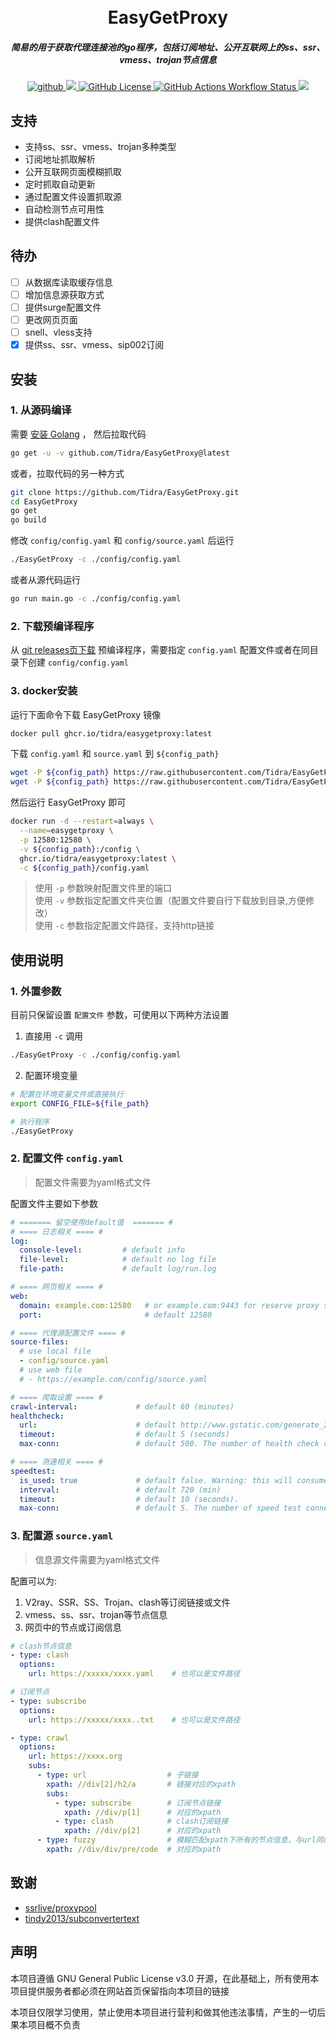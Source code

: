 <h1 align="center">
    <br>EasyGetProxy<br>
</h1>

<h5 align="center">简易的用于获取代理连接池的go程序，包括订阅地址、公开互联网上的ss、ssr、vmess、trojan节点信息</h5>

<p align="center">
    <a href="https://github.com/Tidra">
        <img src="https://img.shields.io/badge/github-Tidra-brightgreen.svg" alt="github">
    </a>
    <a href="https://goreportcard.com/report/github.com/Tidra/EasyGetProxy">
        <img src="https://goreportcard.com/badge/github.com/Tidra/EasyGetProxy?style=flat-square">
    </a>
    <a href="https://github.com/Tidra/EasyGetProxy/blob/main/LICENSE">
        <img alt="GitHub License" src="https://img.shields.io/github/license/Tidra/EasyGetProxy">
    </a>
    <a href="https://goreportcard.com/report/github.com/Tidra/EasyGetProxy">
        <img alt="GitHub Actions Workflow Status" src="https://img.shields.io/github/actions/workflow/status/Tidra/EasyGetProxy/release.yml">
    </a>
    <a href="https://github.com/Tidra/EasyGetProxy/releases">
        <img src="https://img.shields.io/github/release/Tidra/EasyGetProxy/all.svg?style=flat-square">
    </a>
</p>

## 支持

- 支持ss、ssr、vmess、trojan多种类型
- 订阅地址抓取解析
- 公开互联网页面模糊抓取
- 定时抓取自动更新
- 通过配置文件设置抓取源
- 自动检测节点可用性
- 提供clash配置文件

## 待办

- [ ] 从数据库读取缓存信息
- [ ] 增加信息源获取方式
- [ ] 提供surge配置文件
- [ ] 更改网页页面
- [ ] snell、vless支持
- [x] 提供ss、ssr、vmess、sip002订阅

## 安装

### 1. 从源码编译

需要 [安装 Golang](https://golang.org/doc/install) ， 然后拉取代码

```bash
go get -u -v github.com/Tidra/EasyGetProxy@latest
```
或者，拉取代码的另一种方式 
```bash
git clone https://github.com/Tidra/EasyGetProxy.git
cd EasyGetProxy
go get
go build
```

修改 `config/config.yaml` 和 `config/source.yaml` 后运行
```bash
./EasyGetProxy -c ./config/config.yaml
```
或者从源代码运行
```bash
go run main.go -c ./config/config.yaml
```

### 2. 下载预编译程序

从 [git releases页下载](https://github.com/Tidra/EasyGetProxy/releases) 预编译程序，需要指定 `config.yaml` 配置文件或者在同目录下创建 `config/config.yaml`

### 3. docker安装

运行下面命令下载 EasyGetProxy 镜像
```bash
docker pull ghcr.io/tidra/easygetproxy:latest
```

下载 `config.yaml` 和 `source.yaml` 到 `${config_path}`
```bash
wget -P ${config_path} https://raw.githubusercontent.com/Tidra/EasyGetProxy/main/config/config.yaml
wget -P ${config_path} https://raw.githubusercontent.com/Tidra/EasyGetProxy/main/config/source.yaml
```
然后运行 EasyGetProxy 即可
```bash
docker run -d --restart=always \
  --name=easygetproxy \
  -p 12580:12580 \
  -v ${config_path}:/config \
  ghcr.io/tidra/easygetproxy:latest \
  -c ${config_path}/config.yaml
```

> 使用 `-p` 参数映射配置文件里的端口  
> 使用 `-v` 参数指定配置文件夹位置（配置文件要自行下载放到目录,方便修改）  
> 使用 `-c` 参数指定配置文件路径，支持http链接

## 使用说明

### 1. 外置参数

目前只保留设置 `配置文件` 参数，可使用以下两种方法设置
1. 直接用 `-c` 调用
```bash
./EasyGetProxy -c ./config/config.yaml
```
2. 配置环境变量
```bash
# 配置在环境变量文件或直接执行
export CONFIG_FILE=${file_path}

# 执行程序
./EasyGetProxy
```

### 2. 配置文件 `config.yaml`

> 配置文件需要为yaml格式文件

配置文件主要如下参数
```yaml
# ======= 留空使用default值  ======= #
# ==== 日志相关 ==== #
log:
  console-level:         # default info
  file-level:            # default no log file
  file-path:             # default log/run.log

# ==== 网页相关 ==== #
web:
  domain: example.com:12580   # or example.com:9443 for reserve proxy server
  port:                       # default 12580

# ==== 代理源配置文件 ==== #
source-files:
  # use local file
  - config/source.yaml
  # use web file
  # - https://example.com/config/source.yaml

# ==== 爬取设置 ==== #
crawl-interval:             # default 60 (minutes)
healthcheck:
  url:                      # default http://www.gstatic.com/generate_204
  timeout:                  # default 5 (seconds)
  max-conn:                 # default 500. The number of health check connections simultaneously

# ==== 测速相关 ==== #
speedtest: 
  is_used: true             # default false. Warning: this will consume large network resources.
  interval:                 # default 720 (min)
  timeout:                  # default 10 (seconds).
  max-conn:                 # default 5. The number of speed test connections simultaneously
```

### 3. 配置源 `source.yaml`

> 信息源文件需要为yaml格式文件

配置可以为:
1. V2ray、SSR、SS、Trojan、clash等订阅链接或文件
2. vmess、ss、ssr、trojan等节点信息
3. 网页中的节点或订阅信息

```yaml
# clash节点信息
- type: clash
  options:
    url: https://xxxxx/xxxx.yaml    # 也可以是文件路径

# 订阅节点
- type: subscribe
  options:
    url: https://xxxxx/xxxx..txt    # 也可以是文件路径

- type: crawl
  options:
    url: https://xxxx.org
    subs: 
      - type: url                  # 子链接
        xpath: //div[2]/h2/a       # 链接对应的xpath
        subs:
          - type: subscribe        # 订阅节点链接
            xpath: //div/p[1]      # 对应的xpath
          - type: clash            # clash订阅链接
            xpath: //div/p[2]      # 对应的xpath
      - type: fuzzy                # 模糊匹配xpath下所有的节点信息，与url同级，所以是https://xxxx.org下的内容
        xpath: //div/div/pre/code  # 对应的xpath
```

## 致谢

- [ssrlive/proxypool](https://github.com/ssrlive/proxypool)
- [tindy2013/subconvertertext](https://github.com/tindy2013/subconverter)

## 声明

本项目遵循 GNU General Public License v3.0 开源，在此基础上，所有使用本项目提供服务者都必须在网站首页保留指向本项目的链接

本项目仅限学习使用，禁止使用本项目进行营利和做其他违法事情，产生的一切后果本项目概不负责